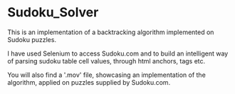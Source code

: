 # Sudoku_Solver
This is an implementation of a backtracking algorithm implemented on Sudoku puzzles.

I have used Selenium to access Sudoku.com and to build an intelligent way of parsing sudoku table cell values, through html anchors, tags etc.

You will also find a '.mov' file, showcasing an implementation of the algorithm, applied on puzzles supplied by Sudoku.com.
